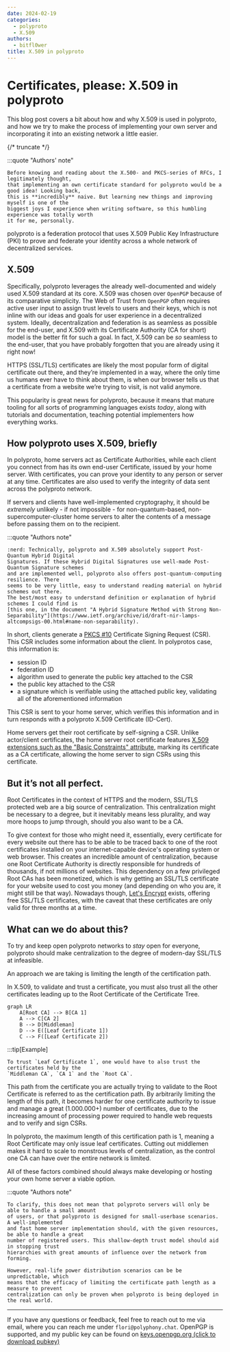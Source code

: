 ```yaml
---
date: 2024-02-19
categories:
  - polyproto
  - X.509
authors:
  - bitfl0wer
title: X.509 in polyproto
---
```


# Certificates, please: X.509 in polyproto

This blog post covers a bit about how and why X.509 is used in polyproto, and how we try to make
the process of implementing your own server and incorporating it into an existing network a little
easier.

{/* truncate */}

:::quote "Authors' note"

    Before knowing and reading about the X.500- and PKCS-series of RFCs, I legitimately thought,
    that implementing an own certificate standard for polyproto would be a good idea! Looking back,
    this is **incredibly** naive. But learning new things and improving myself is one of the
    biggest joys I experience when writing software, so this humbling experience was totally worth
    it for me, personally.

polyproto is a federation protocol that uses X.509 Public Key Infrastructure (PKI) to prove and
federate your identity across a whole network of decentralized services.

## X.509

Specifically, polyproto leverages the already well-documented and widely used X.509 standard at its
core. X.509 was chosen over `OpenPGP` because of its comparative simplicity. The Web of Trust from
`OpenPGP` often requires active user input to assign trust levels to users and their keys, which is
not inline with our ideas and goals for user experience in a decentralized system.
Ideally, decentralization and federation is as seamless as possible for the end-user,
and X.509 with its Certificate Authority (CA for short) model is the better fit for such a goal.
In fact, X.509 can be *so* seamless to the end-user, that you have probably forgotten that you are
already using it right now!

HTTPS (SSL/TLS) certificates are likely the most popular form of digital certificate out there,
and they’re implemented in a way, where the only time us humans ever have to think about them,
is when our browser tells us that a certificate from a website we’re trying to visit, is not
valid anymore.

This popularity is great news for polyproto, because it means that mature tooling for all sorts
of programming languages exists *today*, along with tutorials and documentation, teaching potential
implementers how everything works.

## How polyproto uses X.509, briefly

In polyproto, home servers act as Certificate Authorities, while each client you connect from has
its own end-user Certificate, issued by your home server. With certificates, you can prove your
identity to any person or server at any time. Certificates are also used to verify the integrity
of data sent across the polyproto network.

If servers and clients have well-implemented cryptography, it should be *extremely* unlikely - if
not impossible - for non-quantum-based, non-supercomputer-cluster home servers to alter
the contents of a message before passing them on to the recipient.

:::quote "Authors note"

    :nerd: Technically, polyproto and X.509 absolutely support Post-Quantum Hybrid Digital
    Signatures. If these Hybrid Digital Signatures use well-made Post-Quantum Signature schemes
    and are implemented well, polyproto also offers post-quantum-computing resilience. There
    seems to be very little, easy to understand reading material on hybrid schemes out there.
    The best/most easy to understand definition or explanation of hybrid schemes I could find is
    [this one, in the document "A Hybrid Signature Method with Strong Non-Separability"](https://www.ietf.org/archive/id/draft-nir-lamps-altcompsigs-00.html#name-non-separability).

In short, clients generate a [PKCS #10](https://datatracker.ietf.org/doc/html/rfc2986) Certificate
Signing Request (CSR). This CSR includes some information about the client. In polyprotos case, this
information is:

- session ID
- federation ID
- algorithm used to generate the public key attached to the CSR
- the public key attached to the CSR
- a signature which is verifiable using the attached public key, validating all of the
  aforementioned information

This CSR is sent to your home server, which verifies this information and in turn responds with a
polyproto X.509 Certificate (ID-Cert).

Home servers get their root certificate by self-signing a CSR. Unlike actor/client certificates, the
home server root certificate features [X.509 extensions such as the "Basic Constraints" attribute](https://en.wikipedia.org/wiki/X.509#Extensions_informing_a_specific_usage_of_a_certificate),
marking its certificate as a CA certificate, allowing the home server to sign CSRs
using this certificate.

## But it’s not all perfect.

Root Certificates in the context of HTTPS and the modern, SSL/TLS protected web are a big source
of centralization. This centralization might be necessary to a degree, but it inevitably means less
plurality, and way more hoops to jump through, should you also want to be a CA.

To give context for those who might need it, essentially, every certificate for every website out
there has to be able to be traced back to one of the root certificates installed on your
internet-capable device's operating system or web browser. This creates an incredible amount of
centralization, because one Root Certificate Authority is directly responsible for hundreds of
thousands, if not millions of websites. This dependency on a few privileged Root CAs
has been monetized, which is why getting an SSL/TLS certificate for your website
used to cost you money (and depending on who you are, it might still be that way). Nowadays though,
[Let's Encrypt](https://letsencrypt.org) exists, offering free SSL/TLS certificates, with the caveat
that these certificates are only valid for three months at a time.

## What can we do about this?

To try and keep open polyproto networks to *stay* open for everyone, polyproto should make
centralization to the degree of modern-day SSL/TLS at infeasible.

An approach we are taking is limiting the length of the certification path.

In X.509, to validate and trust a certificate, you must also trust all the other certificates leading up to the Root Certificate of the Certificate Tree.

```mermaid
graph LR
    A[Root CA] --> B[CA 1]
    A --> C[CA 2]
    B --> D[Middleman]
    D --> E([Leaf Certificate 1])
    C --> F([Leaf Certificate 2])
```

:::tip[Example]

    To trust `Leaf Certificate 1`, one would have to also trust the certificates held by the
    `Middleman CA`, `CA 1` and the `Root CA`.

This path from the certificate you are actually trying to validate to the Root Certificate is
referred to as the certification path. By arbitrarily limiting the length of this path, it becomes
harder for one certificate authority to issue and manage a great (1.000.000+) number of
certificates, due to the increasing amount of processing power required to handle web requests and
to verify and sign CSRs.

In polyproto, the maximum length of this certification path is 1, meaning a Root Certificate may
only issue leaf certificates. Cutting out middlemen makes it hard to scale to monstrous levels
of centralization, as the control one CA can have over the entire network is limited.

All of these factors combined should always make developing or hosting your own home server a
viable option.

:::quote "Authors note"

    To clarify, this does not mean that polyproto servers will only be able to handle a small amount
    of users, or that polyproto is designed for small-userbase scenarios. A well-implemented
    and fast home server implementation should, with the given resources, be able to handle a great
    number of registered users. This shallow-depth trust model should aid in stopping trust
    hierarchies with great amounts of influence over the network from forming.

    However, real-life power distribution scenarios can be be unpredictable, which
    means that the efficacy of limiting the certificate path length as a measure to prevent
    centralization can only be proven when polyproto is being deployed in the real world.

---

If you have any questions or feedback, feel free to reach out to me via email, where you can
reach me under `flori@polyphony.chat`. OpenPGP is supported, and my public key can be found on
[keys.openpgp.org (click to download pubkey)](https://keys.openpgp.org/vks/v1/by-fingerprint/1AFF5E2D2145C795AB117C2ADCAE4B6877C6FC4E)
